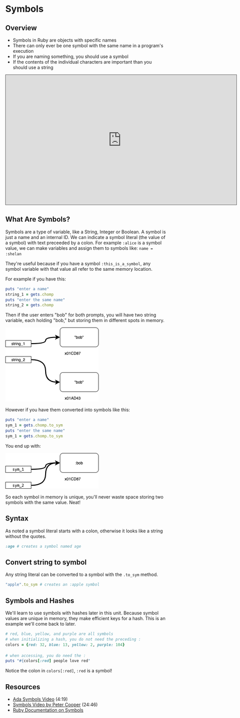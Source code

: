 # Symbols

## Overview

* Symbols in Ruby are objects with specific names
* There can only ever be one symbol with the same name in a program's execution
* If you are naming something, you should use a symbol
* If the contents of the individual characters are important than you should use a string

<iframe src="https://adaacademy.hosted.panopto.com/Panopto/Pages/Embed.aspx?id=c01b4ab7-7a1e-4f92-9e27-c7d561146016&autoplay=false&offerviewer=true&showtitle=true&showbrand=false&start=0&interactivity=all" style="width: 720px; height: 405px; border: 1px solid #464646;" allowfullscreen allow="autoplay"></iframe>

## What Are Symbols?

Symbols are a type of variable, like a String, Integer or Boolean.  A symbol is just a name and an internal ID.  We can indicate a symbol literal (the value of a symbol) with text preceeded by a colon.  For example `:alice` is a symbol value, we can make variables and assign them to symbols like:  `name = :shelan`


They're useful because if you have a symbol `:this_is_a_symbol`, any symbol variable with that value all refer to the same memory location.  

For example if you have this:

```ruby
puts "enter a name"
string_1 = gets.chomp
puts "enter the same name"
string_2 = gets.chomp
```

Then if the user enters "bob" for both prompts, you will have two string variable, each holding "bob," but storing them in different spots in memory.

![Two Strings in memory](images/symbols.png)

However if you have them converted into symbols like this:

```ruby
puts "enter a name"
sym_1 = gets.chomp.to_sym
puts "enter the same name"
sym_1 = gets.chomp.to_sym
```

You end up with:

![variables in memory as symbols](images/symbols-symbols.png)

So each symbol in memory is unique, you'll never waste space storing two symbols with the same value.  Neat!

## Syntax

As noted a symbol literal starts with a colon, otherwise it looks like a string without the quotes.

```ruby
:age # creates a symbol named age
```

## Convert string to symbol

Any string literal can be converted to a symbol with the `.to_sym` method.

```ruby
"apple".to_sym # creates an :apple symbol
```

## Symbols and Hashes

We'll learn to use symbols with hashes later in this unit.  Because symbol values are unique in memory, they make efficient keys for a hash.  This is an example we'll come back to later.

```ruby
# red, blue, yellow, and purple are all symbols
# when initializing a hash, you do not need the preceding :
colors = {red: 32, blue: 13, yellow: 2, purple: 104}

# when accessing, you do need the :
puts "#{colors[:red] people love red"
```

Notice the colon in `colors[:red]`, `:red` is a symbol!

## Resources

* [Ada Symbols Video](https://adaacademy.hosted.panopto.com/Panopto/Pages/Viewer.aspx?id=c01b4ab7-7a1e-4f92-9e27-c7d561146016) (4:19)
* [Symbols Video by Peter Cooper](https://youtu.be/mBXGBbEbXZY) (24:46)
* [Ruby Documentation on Symbols](http://ruby-doc.org/core-2.4.0/Symbol.html)